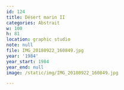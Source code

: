 ```yaml
---
id: 124
title: Désert marin II
categories: Abstrait
w: 100
h: 81
location: graphic studio
note: null
file: IMG_20180922_160849.jpg
year: '1984'
year_start: 1984
year_end: null
image: /static/img/IMG_20180922_160849.jpg

---
```

